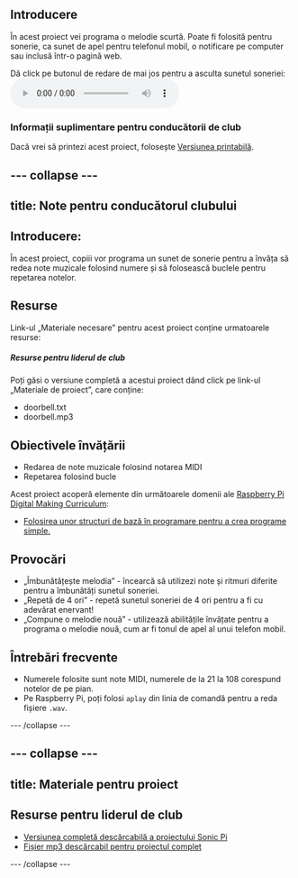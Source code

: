 ## Introducere

În acest proiect vei programa o melodie scurtă. Poate fi folosită pentru sonerie, ca sunet de apel pentru telefonul mobil, o notificare pe computer sau inclusă într-o pagină web.

<div id="audio-preview" class="pdf-hidden">
Dă click pe butonul de redare de mai jos pentru a asculta sunetul soneriei: 
<audio controls preload> 
  <source src="resources/doorbell.mp3" type="audio/mpeg"> 
Browser-ul tău nu acceptă elementul <code>audio</code>. 
</audio>
</div>

### Informații suplimentare pentru conducătorii de club

Dacă vrei să printezi acest proiect, folosește [Versiunea printabilă](https://projects.raspberrypi.org/ro-RO/projects/compose-tune/print).

--- collapse ---
---
title: Note pentru conducătorul clubului
---

## Introducere:

În acest proiect, copiii vor programa un sunet de sonerie pentru a învăța să redea note muzicale folosind numere și să folosească buclele pentru repetarea notelor.

## Resurse

Link-ul „Materiale necesare” pentru acest proiect conține urmatoarele resurse:

##### Resurse pentru liderul de club

Poți găsi o versiune completă a acestui proiect dând click pe link-ul „Materiale de proiect”, care conține:

* doorbell.txt
* doorbell.mp3

## Obiectivele învățării

* Redarea de note muzicale folosind notarea MIDI
* Repetarea folosind bucle

Acest proiect acoperă elemente din următoarele domenii ale [Raspberry Pi Digital Making Curriculum](https://rpf.io/curriculum):

* [Folosirea unor structuri de bază în programare pentru a crea programe simple.](https://www.raspberrypi.org/curriculum/programming/creator)

## Provocări

* „Îmbunătățește melodia” - încearcă să utilizezi note și ritmuri diferite pentru a îmbunătăți sunetul soneriei.
* „Repetă de 4 ori” - repetă sunetul soneriei de 4 ori pentru a fi cu adevărat enervant!
* „Compune o melodie nouă” - utilizează abilitățile învățate pentru a programa o melodie nouă, cum ar fi tonul de apel al unui telefon mobil.

## Întrebări frecvente

* Numerele folosite sunt note MIDI, numerele de la 21 la 108 corespund notelor de pe pian.
* Pe Raspberry Pi, poți folosi `aplay` din linia de comandă pentru a reda fișiere `.wav`.

--- /collapse ---

--- collapse ---
---
title: Materiale pentru proiect
---

## Resurse pentru liderul de club

* [Versiunea completă descărcabilă a proiectului Sonic Pi](resources/doorbell.txt)
* [Fișier mp3 descărcabil pentru proiectul complet](resources/doorbell.mp3)

--- /collapse ---